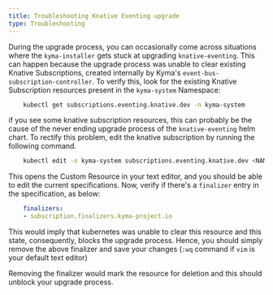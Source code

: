 ```yaml
---
title: Troubleshooting Knative Eventing upgrade
type: Troubleshooting
---
```


During the upgrade process, you can occasionally come across situations where the `kyma-installer` gets stuck at upgrading `knative-eventing`. This can happen because the upgrade process was unable to clear existing Knative Subscriptions, created internally by Kyma's `event-bus-subscription-controller`. 
To verify this, look for the existing Knative Subscription resources present in the `kyma-system` Namespace:

```bash
    kubectl get subscriptions.eventing.knative.dev -n kyma-system
``` 

if you see some knative subscription resources, this can probably be the cause of the never ending upgrade process of the `knative-eventing` helm chart. To rectify this problem, edit the knative subscription by running the following command.

```bash
    kubectl edit -n kyma-system subscriptions.eventing.knative.dev <NAME_OF_THE_KNATIVE_SUBSCRIPTION>
```
This opens the Custom Resource in your text editor, and you should be able to edit the current specifications. Now, verify if there's a `finalizer` entry in the specification, as below:
```yaml
    finalizers:
    - subscription.finalizers.kyma-project.io
```
This would imply that kubernetes was unable to clear this resource and this state, consequently, blocks the upgrade process. Hence, you should simply remove the above finalizer and save your changes (`:wq` command if `vim` is your default text editor)

Removing the finalizer would mark the resource for deletion and this should unblock your upgrade process.
